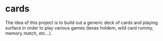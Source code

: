 # cards
The idea of this project is to build out a generic deck of cards and playing surface in order to play various games (texas holdem, wild card rummy, memory match, etc...).
